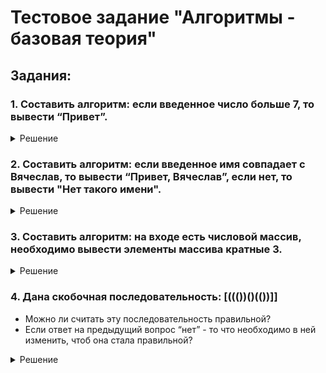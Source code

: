 # Тестовое задание "Алгоритмы - базовая теория"

## Задания:

### 1. Составить алгоритм: если введенное число больше 7, то вывести “Привет”.

<details>
  <summary>Решение</summary>

  ```
import java.util.Scanner;

public class Task1 {
    public static void main(String[] args) {
        Scanner scanner = new Scanner(System.in);
        int number;

        do {
            System.out.print("Введите число: ");
            while (!scanner.hasNextInt()) {
                System.out.println("Ошибка! Введите целое число.");
                scanner.next();
            }
            number = scanner.nextInt();

            if (number > 7) {
                System.out.println("Привет");
            } else {
                System.out.println("Введенное число не больше 7. Повторите ввод.");
            }
        } while (number <= 7);

        scanner.close();
    }
}
  ```
</details>

### 2. Составить алгоритм: если введенное имя совпадает с Вячеслав, то вывести “Привет, Вячеслав”, если нет, то вывести "Нет такого имени".

<details>
  <summary>Решение</summary>

  ```
import java.util.Scanner;

public class Task2 {
    public static void main(String[] args) {
        Scanner scanner = new Scanner(System.in);
        String name;

        do {
            System.out.println("Введите имя: ");
            name = scanner.nextLine();

            if (name.equals("Вячеслав")) {
                System.out.println("Привет, Вячеслав");
            } else {
                System.out.println("Нет такого имени. Повторите ввод.");
            }
        } while (!name.equals("Вячеслав"));

        scanner.close();
    }
}
  ```
</details>

### 3. Составить алгоритм: на входе есть числовой массив, необходимо вывести элементы массива кратные 3.

<details>
  <summary>Решение</summary>

  ```
 import java.util.Scanner;

public class Task3 {
    public static void main(String[] args) {
        Scanner scan = new Scanner(System.in);
        System.out.println("Введите размер массива: ");
        int size = scan.nextInt();
        int[] arr = new int[size];

        System.out.println("Введите элементы массива: ");
        for (int i = 0; i < size; i++) {
            arr[i] = scan.nextInt();
        }

        System.out.println("Вывод элементов кратных 3: ");
        for (int i = 0; i < size; i++) {
            if (arr[i] % 3 == 0) {
                System.out.println(arr[i]);
            }
        }
    }
}
  ```
</details>

### 4. Дана скобочная последовательность: [((())()(())]]
- Можно ли считать эту последовательность правильной?
- Если ответ на предыдущий вопрос “нет” - то что необходимо в ней изменить, чтоб она стала правильной?


<details>
  <summary>Решение</summary>

```  
  
Эта последовательность является не правильной, так как не для каждой пары скобок есть своя открывающая и закрывающая скобка.
Правильный вариант [((())()(()))].
  
```

</details>
